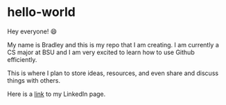 # hello-world

Hey everyone! :smile:

My name is Bradley and this is my repo that I am creating. I am currently a CS major at BSU and I am very excited to learn how to use Github efficiently. 

This is where I plan to store ideas, resources, and even share and discuss things with others.

Here is a [link](www.linkedin.com/in/bradley-orr-14177a15a) to my LinkedIn page.
